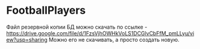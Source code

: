 # FootballPlayers

Файл резервной копии БД можно скачать по ссылке - https://drive.google.com/file/d/1FzsVjhOWHkVoLS1DCGlvCbFfM_pmLLyu/view?usp=sharing
Можно его не скачивать, а просто создать новую.